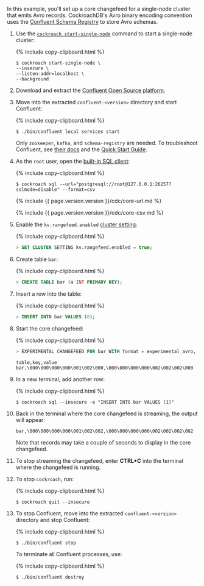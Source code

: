 In this example, you'll set up a core changefeed for a single-node cluster that emits Avro records. CockroachDB's Avro binary encoding convention uses the [Confluent Schema Registry](https://docs.confluent.io/current/schema-registry/docs/serializer-formatter.html) to store Avro schemas.

1. Use the [`cockroach start-single-node`](cockroach-start-single-node.html) command to start a single-node cluster:

    {% include copy-clipboard.html %}
    ~~~ shell
    $ cockroach start-single-node \
    --insecure \
    --listen-addr=localhost \
    --background
    ~~~

2. Download and extract the [Confluent Open Source platform](https://www.confluent.io/download/).

3. Move into the extracted `confluent-<version>` directory and start Confluent:

    {% include copy-clipboard.html %}
    ~~~ shell
    $ ./bin/confluent local services start
    ~~~

    Only `zookeeper`, `kafka`, and `schema-registry` are needed. To troubleshoot Confluent, see [their docs](https://docs.confluent.io/current/installation/installing_cp.html#zip-and-tar-archives) and the [Quick Start Guide](https://docs.confluent.io/platform/current/quickstart/ce-quickstart.html#ce-quickstart).

4. As the `root` user, open the [built-in SQL client](cockroach-sql.html):

    {% include copy-clipboard.html %}
    ~~~ shell
    $ cockroach sql --url="postgresql://root@127.0.0.1:26257?sslmode=disable" --format=csv
    ~~~

    {% include {{ page.version.version }}/cdc/core-url.md %}

    {% include {{ page.version.version }}/cdc/core-csv.md %}

5. Enable the `kv.rangefeed.enabled` [cluster setting](cluster-settings.html):

    {% include copy-clipboard.html %}
    ~~~ sql
    > SET CLUSTER SETTING kv.rangefeed.enabled = true;
    ~~~

6. Create table `bar`:

    {% include copy-clipboard.html %}
    ~~~ sql
    > CREATE TABLE bar (a INT PRIMARY KEY);
    ~~~

7. Insert a row into the table:

    {% include copy-clipboard.html %}
    ~~~ sql
    > INSERT INTO bar VALUES (0);
    ~~~

8. Start the core changefeed:

    {% include copy-clipboard.html %}
    ~~~ sql
    > EXPERIMENTAL CHANGEFEED FOR bar WITH format = experimental_avro, confluent_schema_registry = 'http://localhost:8081';
    ~~~

    ~~~
    table,key,value
    bar,\000\000\000\000\001\002\000,\000\000\000\000\002\002\002\000
    ~~~

9. In a new terminal, add another row:

    {% include copy-clipboard.html %}
    ~~~ shell
    $ cockroach sql --insecure -e "INSERT INTO bar VALUES (1)"
    ~~~

10. Back in the terminal where the core changefeed is streaming, the output will appear:

    ~~~
    bar,\000\000\000\000\001\002\002,\000\000\000\000\002\002\002\002
    ~~~

    Note that records may take a couple of seconds to display in the core changefeed.

11. To stop streaming the changefeed, enter **CTRL+C** into the terminal where the changefeed is running.

12. To stop `cockroach`, run:

    {% include copy-clipboard.html %}
    ~~~ shell
    $ cockroach quit --insecure
    ~~~

13. To stop Confluent, move into the extracted `confluent-<version>` directory and stop Confluent:

    {% include copy-clipboard.html %}
    ~~~ shell
    $ ./bin/confluent stop
    ~~~

    To terminate all Confluent processes, use:

    {% include copy-clipboard.html %}
    ~~~ shell
    $ ./bin/confluent destroy
    ~~~
